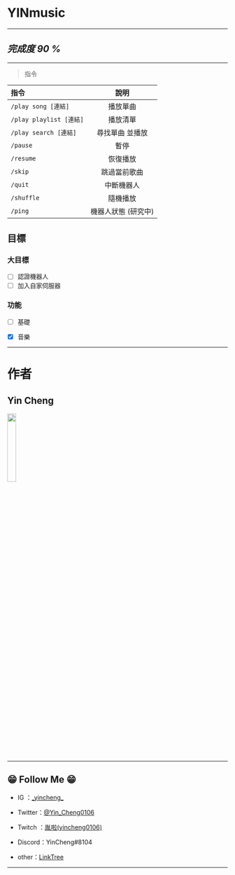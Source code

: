 # **YINmusic**
-------------
## *完成度 90 %*

-------------
>指令

|  指令   |  說明  |
|  :----  | :----:  |
|`/play song [連結]`| 播放單曲 |
|`/play playlist [連結]`| 播放清單 |
|`/play search [連結]`| 尋找單曲 並播放 |
|`/pause`| 暫停 |
|`/resume`| 恢復播放 |
|`/skip`| 跳過當前歌曲 |
|`/quit`| 中斷機器人 |
|`/shuffle`| 隨機播放 |
|`/ping`| 機器人狀態 (研究中) |


## 目標

### 大目標

- [ ] 認證機器人
- [ ] 加入自家伺服器

### 功能 ###

- [ ] 基礎
- [x] 音樂


----------
# **作者**
## Yin Cheng
 <img src="https://avatars.githubusercontent.com/u/99303523?v=4" width="20%">
<https://twitter.com/Yin_Cheng0106>

--------
## 😁 Follow Me 😁 ##

- IG ：[\_yincheng\_](https://www.instagram.com/_yincheng_/)

- Twitter：[@Yin_Cheng0106](https://twitter.com/Yin_Cheng0106)

- Twitch ：[胤啦(yincheng0106)](https://www.twitch.tv/yincheng0106)

- Discord：YinCheng#8104

- other：[LinkTree](https://allmy.bio/yincheng)
-------
